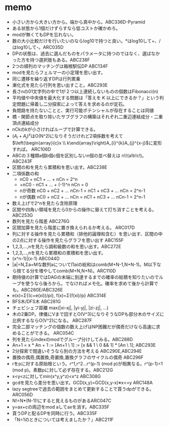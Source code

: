 # memo
+ 小さい方から大きい方から。端から真中から。ABC336D-Pyramid
+ ある状態から1個だけずらすなら低コストか確かめろ。
+ modが無くてもDPを忘れない。
+ 数の大小比較だけを行いたいのならlog10で持つと良い。*はlog10して+、/はlog10して-。ARC035D
+ DPの状態は、過去に選んだものをパラメータに持つのではなく、選ばなかった方を持つ選択肢もある。ABC238F
+ 2つの順列のマッチングは箱根駅伝DP ABC134F
+ modを見たらフェルマーの小定理を思い出す。
+ 同じ遷移を繰り返すDPは行列累乗
+ 漸化式を見たら行列を思い出すこと。ABC293E
+ 長さnの01文字列の中で1が２つ以上連続しないものの個数はFibonacci(n)
+ 平均値や中央値を最大化する問題は「答えを K 以上にできるか？」という判定問題に帰着し二分探索によって答えを求めるのが定石。
+ 負閉路を持たないことと、実行可能ポテンシャルが存在することは同値
+ 橋・関節点を取り除いたサブグラフの構築はそれぞれ二重辺連結成分・二重頂点連結成分
+ nCkのkが小さければループで計算できる。
+ $`(A_{i}+A_{j})^{x}`$はO(N^2)になりそうだけれど2項係数を考えて $`\left(\begin{array}{c}x \\ k\end{array}\right)A_{i}^{k}A_{j}^{x-j}`$に変形すれば。 ARC106D
+ ABCの３種類a個b個c個を区別しないn個の並べ替えは n!/(a!b!c!)。ABC243F
+ 区間の和を見たら累積和を思い出す。ABC238E
+ 二項係数の和
  + nC0 + nC1 + ... + nCn = 2^n
  + +nC0 - nC1 + ... + (-1)^n nCn = 0
  + nが奇数 nC0 + nC2 + ... nCn-1 = nC1 + nC3 + ... nCn = 2^n-1
  + nが偶数 nC0 + nC2 + ... nCn = nC1 + nC3 + ... nCn-1 = 2^n-1
+ 数え上げで2^nを見たら含除原理
+ 区間や四角い領域を見たら0からの操作に替えて打ち消すことを考える。ABC253G
+ 数列を見たら階差 ABC276G
+ 区間加算を見たら階差に置き換えられるか考える。 ARC017D
+ 列に対する操作を見たら累積和（排他的論理和含む）を思い出す、区間の中の2点に対する操作を見たらグラフを思い出す ABC155F
+ 1,2,3,...,nを見たら調和級数の和を思い出す。ABC272E
+ 1,2,3,...,nを見たら累積和の累積和を思い出す。
+ (x^n-1)|(x-1) ABC044D
+ |a|=N,Σa=Mな数列aについて∏aiの総和はcomb(M+N-1,N+N-1)。M以下なら捨てる分を増やしてcomb(M+N,N+N)。ARC110D
+ 期待値の計算ではDAGの末端に到達するまでの確率の総積を知りたいのでループを使うなら後ろから。でなければメモ化。確率を求めて後から計算でも。ABC280E/ABC326E
+ e(x)=Σ{(c+e(xi))/pi}, f(x)=Σ{f(xi)/p} ABC314E
+ BFS木/DFS木 ABC281G
+ チェビシェフ距離 max(|xi-xj|, |yi-yj|, |zi-zj|, ...)
+ 木の2乗DP。律儀にVまで回すとO(V^3)になりそうなDPも部分木のサイズに比例するならO(V^2)になる。 ABC287F
+ 完全二部マッチングの個数の数え上げはNP困難だが偶奇だけなら高速に求めることができる。 ARC054C
+ 列を見たらindexのmodでグループ分けしてみる。ABC288D
+ An+1 = x * An + 1 := [An+1 \\ 1] := [x && 1 \\ 0 && 1] * [An \\ 1]; ABC293E
+ 2分探索で間違いそうなら別の方法を考える ABC290E,ABC294E
+ 置換の偶奇,偶置換,奇置換,置換グラフのサイクルの偶奇 ABC296F
+ rをpに対する原始根という。r^1,r^2...r^(p-1) (mod p)が相異なる。r^(p-1)=1 (mod p)。素数pに対して必ず存在する。ABC212G
+ x<y<zに対してmin(x^y,y^z)<x^z ABC308G
+ gcdを見たら差分を思い出す。GCD(x,y)=GCD(x,y-x)※x<=y ARC148A
+ lazy segtreeで過去の範囲をまとめて更新することで貰うdpができる。ARC056D
+ N!=N*(N-1)!にすると見えるものがあるARC047C
+ y=ax+cの両辺をmod aしてaxを消す。ABC335F
+ 貰うDPと配るDPを同時に行う。ABC335F
+ 「N=1のときについては考えましたか？」ABC211F
